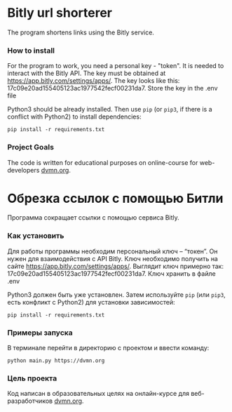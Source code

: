 # Bitly url shorterer

The program shortens links using the Bitly service.

### How to install

For the program to work, you need a personal key - "token". It is needed to interact with the Bitly API. The key must be obtained at https://app.bitly.com/settings/apps/.
The key looks like this: 17c09e20ad155405123ac1977542fecf00231da7.
Store the key in the .env file

Python3 should be already installed. 
Then use `pip` (or `pip3`, if there is a conflict with Python2) to install dependencies:
```
pip install -r requirements.txt
```

### Project Goals

The code is written for educational purposes on online-course for web-developers [dvmn.org](https://dvmn.org/).




# Обрезка ссылок с помощью Битли

Программа сокращает ссылки с помощью сервиса Bitly.

### Как установить

Для работы программы необходим персональный ключ – “токен”. Он нужен для взаимодействия с API Bitly. Ключ необходимо получить на сайте https://app.bitly.com/settings/apps/.
Выглядит ключ примерно так: 17c09e20ad155405123ac1977542fecf00231da7.
Ключ хранить в файле .env

Python3 должен быть уже установлен. 
Затем используйте `pip` (или `pip3`, есть конфликт с Python2) для установки зависимостей:
```
pip install -r requirements.txt
```

### Примеры запуска

В терминале перейти в директорию с проектом и ввести команду:
```
python main.py https://dvmn.org
```

### Цель проекта

Код написан в образовательных целях на онлайн-курсе для веб-разработчиков [dvmn.org](https://dvmn.org/).